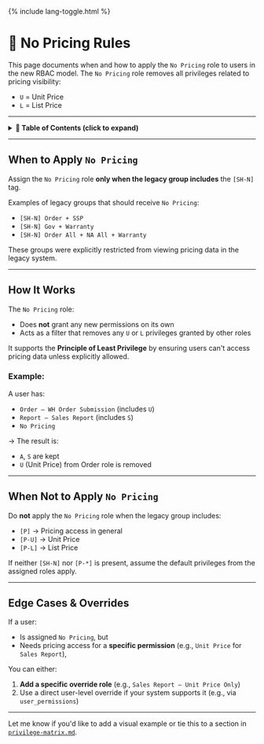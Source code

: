 <link rel="stylesheet" href="/it-docs/assets/css/custom.css">

{% include lang-toggle.html %}

# 🚫 No Pricing Rules

This page documents when and how to apply the `No Pricing` role to users in the new RBAC model. The `No Pricing` role removes all privileges related to pricing visibility:

- `U` = Unit Price
- `L` = List Price

---

<details>
<summary><strong>📑 Table of Contents (click to expand)</strong></summary>

- [When to Apply `No Pricing`](#when-to-apply-no-pricing)
- [How It Works](#how-it-works)
- [When Not to Apply `No Pricing`](#when-not-to-apply-no-pricing)
- [Edge Cases & Overrides](#edge-cases--overrides)
</details>

---

## When to Apply `No Pricing`

Assign the `No Pricing` role **only when the legacy group includes** the `[SH-N]` tag.

Examples of legacy groups that should receive `No Pricing`:
- `[SH-N] Order + SSP`
- `[SH-N] Gov + Warranty`
- `[SH-N] Order All + NA All + Warranty`

These groups were explicitly restricted from viewing pricing data in the legacy system.

---

## How It Works

The `No Pricing` role:
- Does **not** grant any new permissions on its own
- Acts as a filter that removes any `U` or `L` privileges granted by other roles

It supports the **Principle of Least Privilege** by ensuring users can't access pricing data unless explicitly allowed.

### Example:
A user has:
- `Order – WH Order Submission` (includes `U`)
- `Report – Sales Report` (includes `S`)
- `No Pricing`

→ The result is:
- `A`, `S` are kept
- `U` (Unit Price) from Order role is removed

---

## When Not to Apply `No Pricing`

Do **not** apply the `No Pricing` role when the legacy group includes:
- `[P]` → Pricing access in general
- `[P-U]` → Unit Price
- `[P-L]` → List Price

If neither `[SH-N]` nor `[P-*]` is present, assume the default privileges from the assigned roles apply.

---

## Edge Cases & Overrides

If a user:
- Is assigned `No Pricing`, but
- Needs pricing access for a **specific permission** (e.g., `Unit Price` for `Sales Report`),

You can either:
1. **Add a specific override role** (e.g., `Sales Report – Unit Price Only`)
2. Use a direct user-level override if your system supports it (e.g., via `user_permissions`)

---

Let me know if you'd like to add a visual example or tie this to a section in [`privilege-matrix.md`](/it-docs/en/web/proposals/ePortal-roles/privilege-matrix.md).
